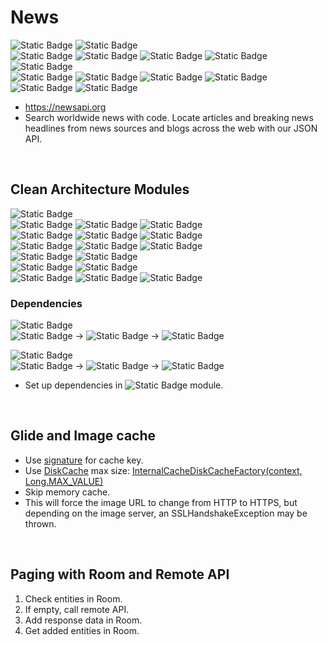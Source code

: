 # News

![Static Badge](https://img.shields.io/badge/Clean%20Architecture-purple)
![Static Badge](https://img.shields.io/badge/Coroutines%20Flow-purple)   
![Static Badge](https://img.shields.io/badge/Java-17-red)
![Static Badge](https://img.shields.io/badge/Kotlin-2.0.0-red)
![Static Badge](https://img.shields.io/badge/Kotlin%20Coroutines-1.8.0-red)
![Static Badge](https://img.shields.io/badge/Kotlin%20Serialization-1.6.3-red)
![Static Badge](https://img.shields.io/badge/Ktlint-1.3.0-red)   
![Static Badge](https://img.shields.io/badge/Dagger%20Hilt-2.50-red)
![Static Badge](https://img.shields.io/badge/Paging-3.3.0-red)
![Static Badge](https://img.shields.io/badge/Room-2.6.1-red)
![Static Badge](https://img.shields.io/badge/OkHttp-4.12.0-red)
![Static Badge](https://img.shields.io/badge/Retrofit-2.9.0-red)
![Static Badge](https://img.shields.io/badge/Glide-4.15.1-red)

- https://newsapi.org
- Search worldwide news with code.
  Locate articles and breaking news headlines from news sources and blogs across the web with our JSON API.

&nbsp;

## Clean Architecture Modules

![Static Badge](https://img.shields.io/badge/application-grey)   
![Static Badge](https://img.shields.io/badge/view-home-red)
![Static Badge](https://img.shields.io/badge/view-news-red)
![Static Badge](https://img.shields.io/badge/view-core-purple)   
![Static Badge](https://img.shields.io/badge/presenter-home-red)
![Static Badge](https://img.shields.io/badge/presenter-model.news-darkred)
![Static Badge](https://img.shields.io/badge/presenter-core-purple)   
![Static Badge](https://img.shields.io/badge/domain-news-red)
![Static Badge](https://img.shields.io/badge/domain-model.news-darkred)
![Static Badge](https://img.shields.io/badge/domain-model.core-purple)   
![Static Badge](https://img.shields.io/badge/data-news-red)
![Static Badge](https://img.shields.io/badge/data-core-purple)  
![Static Badge](https://img.shields.io/badge/data.remote-news-red)
![Static Badge](https://img.shields.io/badge/data.remote-core-purple)  
![Static Badge](https://img.shields.io/badge/data.cache-news-red)
![Static Badge](https://img.shields.io/badge/data.cache-database.news-darkred)
![Static Badge](https://img.shields.io/badge/data.cache-database-purple)

### Dependencies

![Static Badge](https://img.shields.io/badge/view-news-red)   
![Static Badge](https://img.shields.io/badge/view-home-red) &rarr;
![Static Badge](https://img.shields.io/badge/presenter-home-red) &rarr;
![Static Badge](https://img.shields.io/badge/domain-news-red)

![Static Badge](https://img.shields.io/badge/data.remote-news-red)   
![Static Badge](https://img.shields.io/badge/data.cache-news-red) &rarr;
![Static Badge](https://img.shields.io/badge/data-news-red) &rarr;
![Static Badge](https://img.shields.io/badge/domain-news-red)

- Set up dependencies in ![Static Badge](https://img.shields.io/badge/application-grey) module.

&nbsp;

## Glide and Image cache

- Use [signature](https://bumptech.github.io/glide/doc/caching.html#cache-keys) for cache key.
- Use [DiskCache](https://bumptech.github.io/glide/doc/configuration.html#disk-cache) max size:
  [InternalCacheDiskCacheFactory(context, Long.MAX_VALUE)](library/src/main/java/com/bumptech/glide/load/engine/cache/InternalCacheDiskCacheFactory.java)
- Skip memory cache.
- This will force the image URL to change from HTTP to HTTPS,
  but depending on the image server, an SSLHandshakeException may be thrown.

&nbsp;

## Paging with Room and Remote API

1. Check entities in Room.
2. If empty, call remote API.
3. Add response data in Room.
4. Get added entities in Room.
